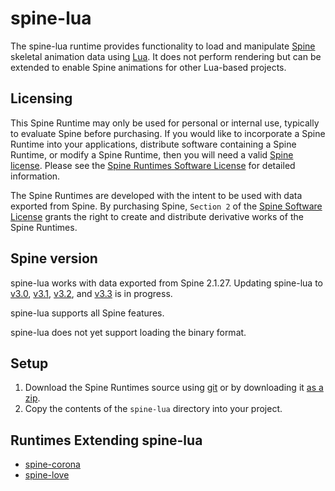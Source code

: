 # spine-lua

The spine-lua runtime provides functionality to load and manipulate [Spine](http://esotericsoftware.com) skeletal animation data using [Lua](http://www.lua.org/). It does not perform rendering but can be extended to enable Spine animations for other Lua-based projects.

## Licensing

This Spine Runtime may only be used for personal or internal use, typically to evaluate Spine before purchasing. If you would like to incorporate a Spine Runtime into your applications, distribute software containing a Spine Runtime, or modify a Spine Runtime, then you will need a valid [Spine license](https://esotericsoftware.com/spine-purchase). Please see the [Spine Runtimes Software License](https://github.com/EsotericSoftware/spine-runtimes/blob/master/LICENSE) for detailed information.

The Spine Runtimes are developed with the intent to be used with data exported from Spine. By purchasing Spine, `Section 2` of the [Spine Software License](https://esotericsoftware.com/files/license.txt) grants the right to create and distribute derivative works of the Spine Runtimes.

## Spine version

spine-lua works with data exported from Spine 2.1.27. Updating spine-lua to [v3.0](https://trello.com/c/tF8UykBM/72-update-runtimes-to-support-v3-0-skewing-scale), [v3.1](https://trello.com/c/bERJAFEq/73-update-runtimes-to-support-v3-1-linked-meshes), [v3.2](https://github.com/EsotericSoftware/spine-runtimes/issues/586), and [v3.3](https://github.com/EsotericSoftware/spine-runtimes/issues/613) is in progress.

spine-lua supports all Spine features.

spine-lua does not yet support loading the binary format.

## Setup

1. Download the Spine Runtimes source using [git](https://help.github.com/articles/set-up-git) or by downloading it [as a zip](https://github.com/EsotericSoftware/spine-runtimes/archive/master.zip).
1. Copy the contents of the `spine-lua` directory into your project.

## Runtimes Extending spine-lua

- [spine-corona](https://github.com/EsotericSoftware/spine-runtimes/blob/master/spine-corona)
- [spine-love](https://github.com/EsotericSoftware/spine-runtimes/blob/master/spine-love)
